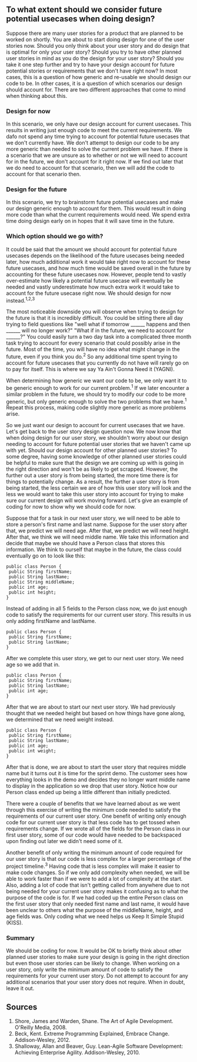 ## To what extent should we consider future potential usecases when doing design?

Suppose there are many user stories for a product that are planned to be worked on shortly. You are about to start doing design for one of the user stories now. Should you only think about your user story and do design that is optimal for only your user story? Should you try to have other planned user stories in mind as you do the design for your user story? Should you take it one step further and try to have your design account for future potential stories or requirements that we don't have right now? In most cases, this is a question of how generic and re-usable we should design our code to be. In other cases, it is a question of which scenarios our design should account for. There are two different approaches that come to mind when thinking about this.

### Design for now
In this scenario, we only have our design account for current usecases. This results in writing just enough code to meet the current requirements. We dafo not spend any time trying to account for potential future usecases that we don't currently have. We don't attempt to design our code to be any more generic than needed to solve the current problem we have. If there is a scenario that we are unsure as to whether or not we will need to account for in the future, we don't account for it right now. If we find out later that we do need to account for that scenario, then we will add the code to account for that scenario then.

### Design for the future
In this scenario, we try to brainstorm future potential usecases and make our design generic enough to account for them. This would result in doing more code than what the current requirements would need. We spend extra time doing design early on in hopes that it will save time in the future.

### Which option should we go with?
It could be said that the amount we should account for potential future usecases depends on the likelihood of the future usecases being needed later, how much additional work it would take right now to account for these future usecases, and how much time would be saved overall in the future by accounting for these future usecases now. However, people tend to vastly over-estimate how likely a potential future usecase will eventually be needed and vastly underestimate how much extra work it would take to account for the future usecase right now. We should design for now instead.<sup>1,2,3</sup> 

The most noticeable downside you will observe when trying to design for the future is that it is incredibly difficult. You could be sitting there all day trying to field questions like "well what if tomorrow ______ happens and then ______ will no longer work?" "What if in the future, we need to account for ______?" You could easily turn a two day task into a complicated three month task trying to account for every scenario that could possibly arise in the future. Most of the time, you will have no idea what might change in the future, even if you think you do.<sup>2</sup> So any additional time spent trying to account for future usecases that you currently do not have will rarely go on to pay for itself. This is where we say Ya Ain't Gonna Need it (YAGNI).

When determining how generic we want our code to be, we only want it to be generic enough to work for our current problem.<sup>1</sup> If we later encounter a similar problem in the future, we should try to modify our code to be more generic, but only generic enough to solve the two problems that we have.<sup>1</sup> Repeat this process, making code slightly more generic as more problems arise.

So we just want our design to account for current usecases that we have. Let's get back to the user story design question now. We now know that when doing design for our user story, we shouldn't worry about our design needing to account for future potential user stories that we haven't came up with yet. Should our design account for other planned user stories? To some degree, having some knowledge of other planned user stories could be helpful to make sure that the design we are coming up with is going in the right direction and won't be as likely to get scrapped. However, the further out a user story is from being started, the more time there is for things to potentially change. As a result, the further a user story is from being started, the less certain we are of how this user story will look and the less we would want to take this user story into account for trying to make sure our current design will work moving forward. Let's give an example of coding for now to show why we should code for now. 

Suppose that for a task in our next user story, we will need to be able to store a person's first name and last name. Suppose for the user story after that, we predict we will need age. After that, we predict we will need height. After that, we think we will need middle name. We take this information and decide that maybe we should have a Person class that stores this information. We think to ourself that maybe in the future, the class could eventually go on to look like this:
```
public class Person {
 public String firstName;
 public String lastName;
 public String middleName;
 public int age;
 public int height;
}
```
Instead of adding in all 5 fields to the Person class now, we do just enough code to satisfy the requirements for our current user story. This results in us only adding firstName and lastName.
```
public class Person {
 public String firstName;
 public String lastName;
}
```
After we complete this user story, we get to our next user story. We need age so we add that in.
```
public class Person {
 public String firstName;
 public String lastName;
 public int age;
}
```
After that we are about to start our next user story. We had previously thought that we needed height but based on how things have gone along, we determined that we need weight instead.
```
public class Person {
 public String firstName;
 public String lastName;
 public int age;
 public int weight;
}
```
After that is done, we are about to start the user story that requires middle name but it turns out it is time for the sprint demo. The customer sees how everything looks in the demo and decides they no longer want middle name to display in the application so we drop that user story. Notice how our Person class ended up being a little different than initially predicted.

There were a couple of benefits that we have learned about as we went through this exercise of writing the minimum code needed to satisfy the requirements of our current user story. One benefit of writing only enough code for our current user story is that less code has to get tossed when requirements change. If we wrote all of the fields for the Person class in our first user story, some of our code would have needed to be backspaced upon finding out later we didn't need some of it.

Another benefit of only writing the minimum amount of code required for our user story is that our code is less complex for a larger percentage of the project timeline.<sup>3</sup> Having code that is less complex will make it easier to make code changes. So if we only add complexity when needed, we will be able to work faster than if we were to add a lot of complexity at the start. Also, adding a lot of code that isn't getting called from anywhere due to not being needed for your current user story makes it confusing as to what the purpose of the code is for. If we had coded up the entire Person class on the first user story that only needed first name and last name, it would have been unclear to others what the purpose of the middleName, height, and age fields was. Only coding what we need helps us Keep It Simple Stupid (KISS).

### Summary
We should be coding for now. It would be OK to briefly think about other planned user stories to make sure your design is going in the right direction but even those user stories can be likely to change. When working on a user story, only write the minimum amount of code to satisfy the requirements for your current user story. Do not attempt to account for any additional scenarios that your user story does not require. When in doubt, leave it out. 

## Sources
1. Shore, James and Warden, Shane. The Art of Agile Development. O'Reilly Media, 2008.  
2. Beck, Kent. Extreme Programming Explained, Embrace Change. Addison-Wesley, 2012.  
3. Shalloway, Allan and Beaver, Guy. Lean-Agile Software Development: Achieving Enterprise Agility. Addison-Wesley, 2010.  
